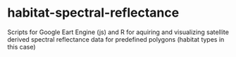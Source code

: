 # habitat-spectral-reflectance
Scripts for Google Eart Engine (js) and R for aquiring and visualizing satellite derived spectral reflectance data for predefined polygons (habitat types in this case)
